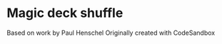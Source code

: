 Magic deck shuffle
==================



Based on work by Paul Henschel
Originally created with CodeSandbox
